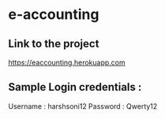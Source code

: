 # e-accounting

## Link to the project

https://eaccounting.herokuapp.com

## Sample Login credentials :
Username : harshsoni12
Password : Qwerty12

